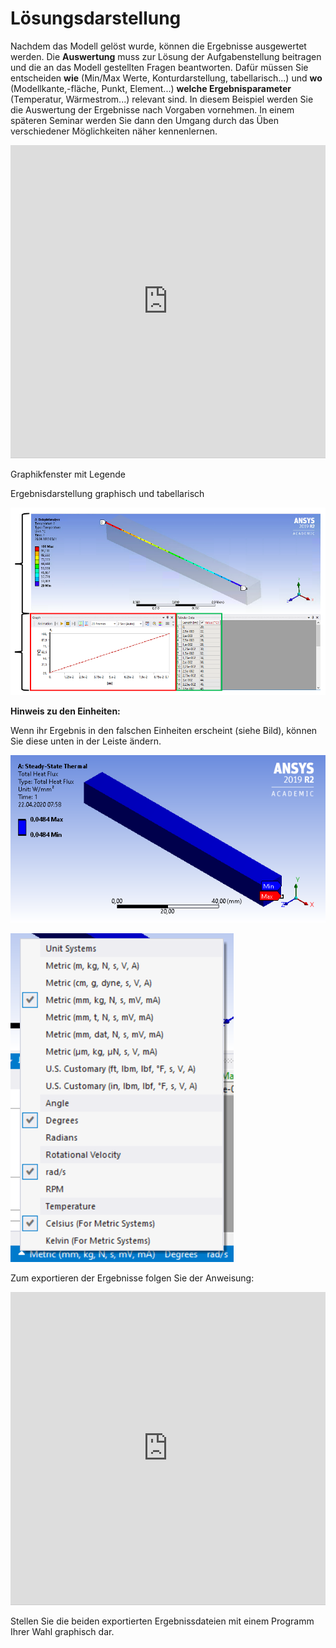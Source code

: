 # Lösungsdarstellung

Nachdem das Modell gelöst wurde, können die Ergebnisse ausgewertet werden. Die **Auswertung** muss zur Lösung der Aufgabenstellung beitragen und die an das Modell gestellten Fragen beantworten. Dafür müssen Sie entscheiden **wie** (Min/Max Werte, Konturdarstellung, tabellarisch...) und **wo** (Modellkante,-fläche, Punkt, Element...) **welche Ergebnisparameter** (Temperatur, Wärmestrom...) relevant sind. In diesem Beispiel werden Sie die Auswertung der Ergebnisse nach Vorgaben vornehmen. In einem späteren Seminar werden Sie dann den Umgang durch das Üben verschiedener Möglichkeiten näher kennenlernen.

 <iframe src="http://ior.ad/6XCx" width="100%" height="500px" style="width: 100%; height: 500px; border-bottom: 1px solid #ccc;" referrerpolicy="strict-origin-when-cross-origin" frameborder="0" webkitallowfullscreen="webkitallowfullscreen" mozallowfullscreen="mozallowfullscreen" allowfullscreen="allowfullscreen" allow="camera; microphone; clipboard-write"></iframe>

Graphikfenster mit Legende

Ergebnisdarstellung graphisch und tabellarisch

![Abbildungen/Bildschirmfoto_2020-04-20_um_00.26.05.png](Abbildungen/Bildschirmfoto_2020-04-20_um_00.26.05.png)

**Hinweis zu den Einheiten:**

Wenn ihr Ergebnis in den falschen Einheiten erscheint (siehe Bild), können Sie diese unten in der Leiste ändern.

![Abbildungen/Untitled%208.png](Abbildungen/Untitled8.png)

![Abbildungen/Untitled%209.png](Abbildungen/Untitled9.png)

Zum exportieren der Ergebnisse folgen Sie der Anweisung:

 <iframe src="http://ior.ad/6XFj" width="100%" height="500px" style="width: 100%; height: 500px; border-bottom: 1px solid #ccc;" referrerpolicy="strict-origin-when-cross-origin" frameborder="0" webkitallowfullscreen="webkitallowfullscreen" mozallowfullscreen="mozallowfullscreen" allowfullscreen="allowfullscreen" allow="camera; microphone; clipboard-write"></iframe>

Stellen Sie die beiden exportierten Ergebnissdateien mit einem Programm Ihrer Wahl graphisch dar.
